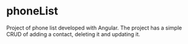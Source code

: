 # phoneList
Project of phone list developed with Angular. The project has a simple CRUD of adding a contact, deleting it and updating it.
